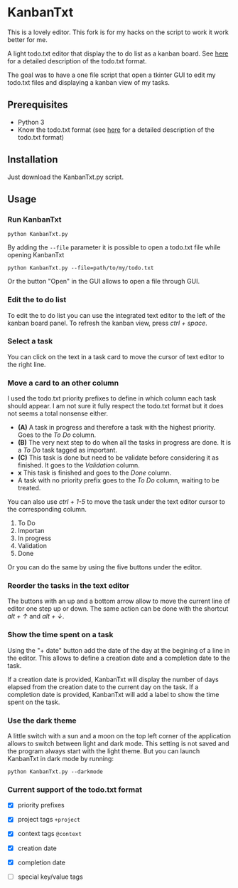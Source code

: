 # KanbanTxt

This is a lovely editor. This fork is for my hacks on the script to work it work better for me. 

A light todo.txt editor that display the to do list as a kanban board. See [here](https://github.com/todotxt/todo.txt) for a detailed description of the todo.txt format.

The goal was to have a one file script that open a tkinter GUI to edit my todo.txt files and displaying a kanban view of my tasks.

## Prerequisites

- Python 3
- Know the todo.txt format (see [here](https://github.com/todotxt/todo.txt) for a detailed description of the todo.txt format)

## Installation

Just download the KanbanTxt.py script.

## Usage

### Run KanbanTxt

```
python KanbanTxt.py
```

By adding the `--file` parameter it is possible to open a todo.txt file while opening KanbanTxt

```
python KanbanTxt.py --file=path/to/my/todo.txt
```

Or the button "Open" in the GUI allows to open a file through GUI.

### Edit the to do list

To edit the to do list you can use the integrated text editor to the left of the kanban board panel. To refresh the kanban view, press *ctrl + space*.

### Select a task

You can click on the text in a task card to move the cursor of text editor to the right line.

### Move a card to an other column

I used the todo.txt priority prefixes to define in which column each task should appear. I am not sure it fully respect the todo.txt format but it does not seems a total nonsense either.

- **(A)** A task in progress and therefore a task with the highest priority. Goes to the *To Do* column.
- **(B)** The very next step to do when all the tasks in progress are done. It is a *To Do* task tagged as important. 
- **(C)** This task is done but need to be validate before considering it as finished. It goes to the *Validation* column.
- **x** This task is finished and goes to the *Done* column.
- A task with no priority prefix goes to the *To Do* column, waiting to be treated.

You can also use *ctrl + 1-5* to move the task under the text editor cursor to the corresponding column.
1. To Do
2. Importan
3. In progress
4. Validation
5. Done

Or you can do the same by using the five buttons under the editor.

### Reorder the tasks in the text editor

The buttons with an up and a bottom arrow allow to move the current line of editor one step up or down. The same action can be done with the shortcut *alt + ↑* and *alt + ↓*.

### Show the time spent on a task

Using the "+ date" button add the date of the day at the begining of a line in the editor. This allows to define a creation date and a completion date to the task.

If a creation date is provided, KanbanTxt will display the number of days elapsed from the creation date to the current day on the task. If a completion date is provided, KanbanTxt will add a label to show the time spent on the task.

### Use the dark theme

A little switch with a sun and a moon on the top left corner of the application allows to switch between light and dark mode. This setting is not saved and the program always start with the light theme. But you can launch KanbanTxt in dark mode by running: 

```
python KanbanTxt.py --darkmode
```

### Current support of the todo.txt format

- [x] priority prefixes
- [x] project tags `+project`
- [x] context tags `@context`
- [x] creation date
- [x] completion date
- [ ] special key/value tags

